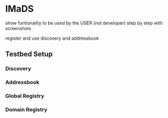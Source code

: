 # IMaDS

show funtionality to be used by the USER (not developer) step by step with screenshots

register and use discovery and addressbook

## Testbed Setup

### Discovery

### Addressbook

### Global Registry

### Domain Registry
